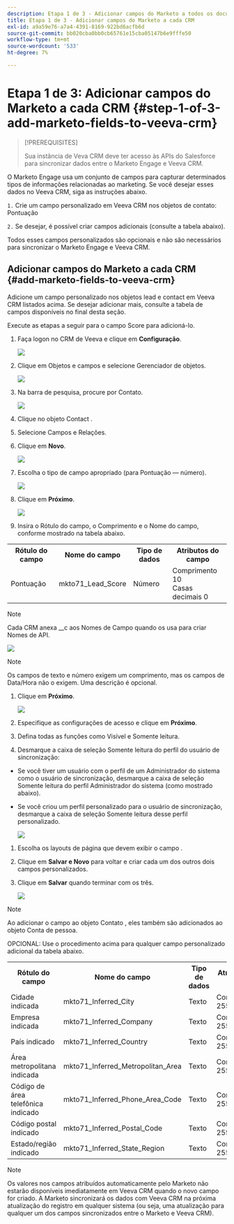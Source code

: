 ```yaml
---
description: Etapa 1 de 3 - Adicionar campos do Marketo a todos os documentos do CRM - Marketo - Documentação do produto
title: Etapa 1 de 3 - Adicionar campos do Marketo a cada CRM
exl-id: a9a59e76-a7a4-4391-8169-922bd6acfb6d
source-git-commit: bb020cba0bb0cb65761e15cba05147b6e9fffe50
workflow-type: tm+mt
source-wordcount: '533'
ht-degree: 7%

---
```


# Etapa 1 de 3: Adicionar campos do Marketo a cada CRM {#step-1-of-3-add-marketo-fields-to-veeva-crm}

>[!PREREQUISITES]
>
>Sua instância de Veva CRM deve ter acesso às APIs do Salesforce para sincronizar dados entre o Marketo Engage e Veeva CRM.

O Marketo Engage usa um conjunto de campos para capturar determinados tipos de informações relacionadas ao marketing. Se você desejar esses dados no Veeva CRM, siga as instruções abaixo.

`1.` Crie um campo personalizado em Veeva CRM nos objetos de contato: Pontuação

`2.` Se desejar, é possível criar campos adicionais (consulte a tabela abaixo).

Todos esses campos personalizados são opcionais e não são necessários para sincronizar o Marketo Engage e Veeva CRM.

## Adicionar campos do Marketo a cada CRM {#add-marketo-fields-to-veeva-crm}

Adicione um campo personalizado nos objetos lead e contact em Veeva CRM listados acima. Se desejar adicionar mais, consulte a tabela de campos disponíveis no final desta seção.

Execute as etapas a seguir para o campo Score para adicioná-lo.

1. Faça logon no CRM de Veeva e clique em **Configuração**.

   ![](assets/step-1-of-3-add-marketo-fields-1.png)

1. Clique em Objetos e campos e selecione Gerenciador de objetos.

   ![](assets/step-1-of-3-add-marketo-fields-2.png)

1. Na barra de pesquisa, procure por Contato.

   ![](assets/step-1-of-3-add-marketo-fields-3.png)

1. Clique no objeto Contact .

1. Selecione Campos e Relações.

1. Clique em **Novo**.

   ![](assets/step-1-of-3-add-marketo-fields-4.png)

1. Escolha o tipo de campo apropriado (para Pontuação — número).

   ![](assets/step-1-of-3-add-marketo-fields-5.png)

1. Clique em **Próximo**.

   ![](assets/step-1-of-3-add-marketo-fields-6.png)

1. Insira o Rótulo do campo, o Comprimento e o Nome do campo, conforme mostrado na tabela abaixo.

<table>
 <tbody>
  <tr>
   <th>Rótulo do campo
   <th>Nome do campo
   <th>Tipo de dados
   <th>Atributos do campo
  </tr>
  <tr>
   <td>Pontuação</td>
   <td>mkto71_Lead_Score</td>
   <td>Número</td>
   <td>Comprimento 10<br/>
Casas decimais 0</td>
  </tr>
 </tbody>
</table>

>[!NOTE]
>
>Cada CRM anexa __c aos Nomes de Campo quando os usa para criar Nomes de API.

![](assets/step-1-of-3-add-marketo-fields-7.png)

>[!NOTE]
>
>Os campos de texto e número exigem um comprimento, mas os campos de Data/Hora não o exigem. Uma descrição é opcional.

1. Clique em **Próximo**.

   ![](assets/step-1-of-3-add-marketo-fields-8.png)

1. Especifique as configurações de acesso e clique em **Próximo**.

1. Defina todas as funções como Visível e Somente leitura.

1. Desmarque a caixa de seleção Somente leitura do perfil do usuário de sincronização:

* Se você tiver um usuário com o perfil de um Administrador do sistema como o usuário de sincronização, desmarque a caixa de seleção Somente leitura do perfil Administrador do sistema (como mostrado abaixo).
* Se você criou um perfil personalizado para o usuário de sincronização, desmarque a caixa de seleção Somente leitura desse perfil personalizado.

   ![](assets/step-1-of-3-add-marketo-fields-9.png)

1. Escolha os layouts de página que devem exibir o campo .

1. Clique em **Salvar e Novo** para voltar e criar cada um dos outros dois campos personalizados.

1. Clique em **Salvar** quando terminar com os três.

   ![](assets/step-1-of-3-add-marketo-fields-10.png)

>[!NOTE]
>
>Ao adicionar o campo ao objeto Contato , eles também são adicionados ao objeto Conta de pessoa.

OPCIONAL: Use o procedimento acima para qualquer campo personalizado adicional da tabela abaixo.

<table>
 <tbody>
  <tr>
   <th>Rótulo do campo
   <th>Nome do campo
   <th>Tipo de dados
   <th>Atributos do campo
  </tr>
  <tr>
   <td>Cidade indicada</td>
   <td>mkto71_Inferred_City</td>
   <td>Texto</td>
   <td>Comprimento 255</td>
  </tr>
  <tr>
   <td>Empresa indicada</td>
   <td>mkto71_Inferred_Company</td>
   <td>Texto</td>
   <td>Comprimento 255</td>
  </tr>
  <tr>
   <td>País indicado</td>
   <td>mkto71_Inferred_Country</td>
   <td>Texto</td>
   <td>Comprimento 255</td>
  </tr>
  <tr>
   <td>Área metropolitana indicada</td>
   <td>mkto71_Inferred_Metropolitan_Area</td>
   <td>Texto</td>
   <td>Comprimento 255</td>
  </tr>
  <tr>
   <td>Código de área telefônica indicado</td>
   <td>mkto71_Inferred_Phone_Area_Code</td>
   <td>Texto</td>
   <td>Comprimento 255</td>
  </tr>
  <tr>
   <td>Código postal indicado</td>
   <td>mkto71_Inferred_Postal_Code</td>
   <td>Texto</td>
   <td>Comprimento 255</td>
  </tr>
  <tr>
   <td>Estado/região indicado</td>
   <td>mkto71_Inferred_State_Region</td>
   <td>Texto</td>
   <td>Comprimento 255</td>
  </tr>
 </tbody>
</table>

>[!NOTE]
>
>Os valores nos campos atribuídos automaticamente pelo Marketo não estarão disponíveis imediatamente em Veeva CRM quando o novo campo for criado. A Marketo sincronizará os dados com Veeva CRM na próxima atualização do registro em qualquer sistema (ou seja, uma atualização para qualquer um dos campos sincronizados entre o Marketo e Veeva CRM).
